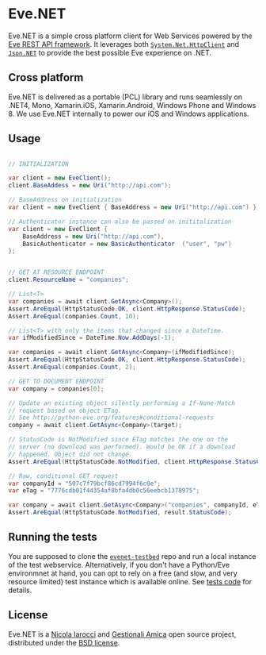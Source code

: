 Eve.NET
=======
Eve.NET is a simple cross platform client for Web Services powered by the [Eve
REST API framework][1]. It leverages both [`System.Net.HttpClient`][5] and
[`Json.NET`][6] to provide the best possible Eve experience on .NET.

Cross platform
--------------
Eve.NET is delivered as a portable (PCL) library and runs seamlessly on .NET4,
Mono, Xamarin.iOS, Xamarin.Android, Windows Phone and Windows 8. We use Eve.NET
internally to power our iOS and Windows applications.

Usage
-----
```C#

// INITIALIZATION

var client = new EveClient();
client.BaseAddess = new Uri("http://api.com");

// BaseAddress on initialization
var client = new EveClient { BaseAddress = new Uri("http://api.com") };

// Authenticator instance can also be passed on inititalization
var client = new EveClient { 
    BaseAddress = new Uri("http://api.com"), 
    BasicAuthenticator = new BasicAuthenticator  ("user", "pw")
};


// GET AT RESOURCE ENDPOINT
client.ResourceName = "companies";

// List<T>
var companies = await client.GetAsync<Company>();
Assert.AreEqual(HttpStatusCode.OK, client.HttpResponse.StatusCode);
Assert.AreEqual(companies.Count, 10);

// List<T> with only the items that changed since a DateTime.
var ifModifiedSince = DateTime.Now.AddDays(-1);

var companies = await client.GetAsync<Company>(ifModifiedSince);
Assert.AreEqual(HttpStatusCode.OK, client.HttpResponse.StatusCode);
Assert.AreEqual(companies.Count, 2);

// GET TO DOCUMENT ENDPOINT
var company = companies[0];

// Update an existing object silently performing a If-None-Match
// request based on object ETag. 
// See http://python-eve.org/features#conditional-requests
company = await client.GetAsync<Company>(target);

// StatusCode is NotModified since ETag matches the one on the 
// server (no download was performed). Would be OK if a download
// happened. Object did not change.
Assert.AreEqual(HttpStatusCode.NotModified, client.HttpResponse.StatusCode);

// Raw, conditional GET request
var companyId = "507c7f79bcf86cd7994f6c0e";
var eTag = "7776cdb01f44354af8bfa4db0c56eebcb1378975";

var company = await client.GetAsync<Company>("companies", companyId, eTag);
Assert.AreEqual(HttpStatusCode.NotModified, result.StatusCode);

```

Running the tests
-----------------
You are supposed to  clone the [`evenet-testbed`][7] repo and run a local
instance of the test webservice. Alternatively, if you don't have a Python/Eve
environmnet at hand, you can opt to rely on a free (and slow, and very resource
limited) test instance which is available online. See [tests code][8] for
details.

License
-------
Eve.NET is a [Nicola Iarocci][2] and [Gestionali Amica][3] open source project,
distributed under the [BSD license][4].

[1]: http://python-eve.org
[2]: http://nicolaiarocci.com
[3]: http://gestionaleamica.com
[4]: https://github.com/nicolaiarocci/Eve.NET/blob/master/LICENSE.txt
[5]: http://msdn.microsoft.com/en-us/library/system.net.http.httpclient%28v=vs.118%29.aspx
[6]: http://james.newtonking.com/json
[7]: https://github.com/nicolaiarocci/Eve.NET-testbed
[8]: https://github.com/nicolaiarocci/Eve.NET/blob/master/Eve.Client.Tests/MethodsBase.cs#L13-L31
